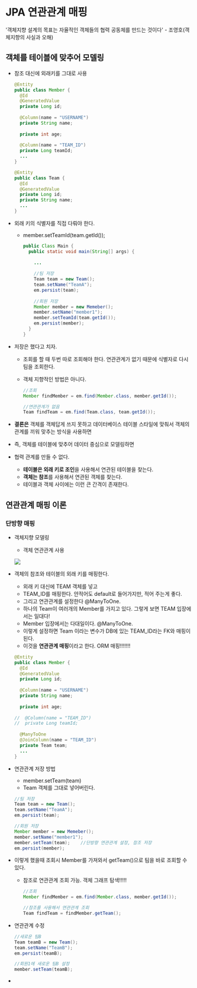 # JPA 연관관계 매핑

'객체지향 설계의 목표는 자율적인 객체들의 협력 공동체를 만드는 것이다' - 조영호(객체지향의 사실과 오해)

## 객체를 테이블에 맞추어 모델링

* 참조 대신에 외래키를 그대로 사용

  ```java
  @Entity
  public class Member {
    @Id
    @GeneratedValue
    private Long id;
    
    @Column(name = "USERNAME")
    private String name;
    
    private int age;
    
    @Column(name = "TEAM_ID")
    private Long teamId;
    ...
  }
  ```

  ```java
  @Entity
  public class Team {
    @Id
    @GeneratedValue
    private Long id;
    private String name;
    ...
  }
  ```

* 외래 키의 식별자를 직접 다뤄야 한다.

  * member.setTeamId(team.getId()); 

    ```java
    public Class Main {
      public static void main(String[] args) {
       
        ...
          
        //팀 저장
        Team team = new Team();
        team.setName("TeamA");
        em.persist(team);
        
        //회원 저장
        Member member = new Memeber();
        member.setName("member1");
        member.setTeamId(team.getId());
        em.persist(member);
      }
    }
    ```

* 저장은 했다고 치자. 
  * 조회를 할 때 두번 따로 조회해야 한다. 연관관계가 없기 때문에 식별자로 다시 팀을 조회한다.

  * 객체 지향적인 방법은 아니다.

    ```java
    //조회
    Member findMember = em.find(Member.class, member.getId());
    
    //연관관계가 없음
    Team findTeam = em.find(Team.class, team.getId());
    ```

* **결론은** 객체를 객체답게 쓰지 못하고 데이터베이스 테이블 스타일에 맞춰서 객체의 관계를 끼워 맞추는 방식을 사용하면
* 즉, 객체를 테이블에 맞추어 데이터 중심으로 모델링하면
* 협력 관계를 만들 수 없다.
  * **테이블은 외래 키로 조인**을 사용해서 연관된 테이블을 찾는다.
  * **객체는 참조**를 사용해서 연관된 객체를 찾는다.
  * 테이블과 객체 사이에는 이런 큰 간격이 존재한다.

## 연관관계 매핑 이론

### 단방향 매핑

* 객체지향 모델링
  * 객체 연관관계 사용

  ![](https://github.com/namjunemy/TIL/blob/master/Jpa/img/06_jpa_relational_mapping.PNG?raw=true)

* 객체의 참조와 테이블의 외래 키를 매핑한다.

  * 외래 키 대신에 TEAM 객체를 넣고
  * TEAM_ID를 매핑한다. 안적어도 default로 들어가지만, 적어 주는게 좋다.
  * 그리고 연관관계를 설정한다 @ManyToOne.
  * 하나의 Team이 여러개의 Member를 가지고 있다. 그렇게 보면 TEAM 입장에서는 일대다!
  * Member 입장에서는 다대일이다. @ManyToOne.
  * 이렇게 설정하면 Team 이라는 변수가 DB에 있는 TEAM_ID라는 FK와 매핑이 된다. 
  * 이것을 **연관관계 매핑**이라고 한다. ORM 매핑!!!!!!!

  ```java
  @Entity
  public class Member {
    @Id
    @GeneratedValue
    private Long id;
    
    @Column(name = "USERNAME")
    private String name;
    
    private int age;
    
  //  @Column(name = "TEAM_ID")
  //  private Long teamId;
    
    @ManyToOne
    @JoinColumn(name = "TEAM_ID")
    private Team team;
    ...
  }
  ```

* 연관관계 저장 방법

  * member.setTeam(team)
  * Team 객체를 그대로 넣어버린다.

  ```java
  //팀 저장
  Team team = new Team();
  team.setName("TeamA");
  em.persist(team);
  
  //회원 저장
  Member member = new Memeber();
  member.setName("member1");
  member.setTeam(team);    //단방향 연관관계 설정, 참조 저장
  em.persist(member);
  ```

* 이렇게 했을때 조회시 Member를 가져와서 getTeam()으로 팀을 바로 조회할 수 있다.

  * 참조로 연관관계 조회 가능. 객체 그래프 탐색!!!!!

    ```java
    //조회
    Member findMember = em.find(Member.class, member.getId());
    
    //참조를 사용해서 연관관계 조회
    Team findTeam = findMember.getTeam();
    ```

* 연관관계 수정

  ```java
  //새로운 팀B
  Team teamB = new Team();
  team.setName("TeamB");
  em.persist(teamB);
  
  //회원1에 새로운 팀B 설정
  member.setTeam(teamB);  
  ```

* 